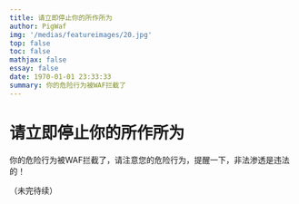 ```yaml
---
title: 请立即停止你的所作所为
author: PigWaf
img: '/medias/featureimages/20.jpg'
top: false
toc: false
mathjax: false
essay: false
date: 1970-01-01 23:33:33
summary: 你的危险行为被WAF拦截了
---
```


# 请立即停止你的所作所为

你的危险行为被WAF拦截了，请注意您的危险行为，提醒一下，非法渗透是违法的！

（未完待续）
